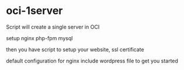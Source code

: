 # oci-1server

Script will create a single server in OCI 

setup 
nginx 
php-fpm
mysql 

then you have script to setup your website, ssl certificate

default configuration for nginx include wordpress file to get you started 

